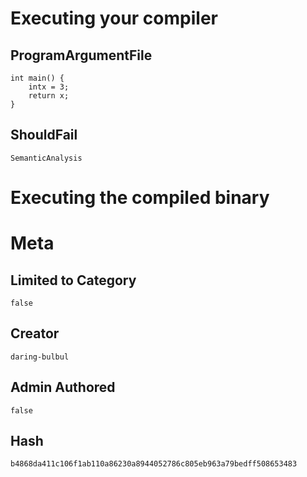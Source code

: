 # Executing your compiler

## ProgramArgumentFile

```
int main() {
    intx = 3;
    return x;
}
```

## ShouldFail

```
SemanticAnalysis
```

# Executing the compiled binary

# Meta

## Limited to Category

```
false
```

## Creator

```
daring-bulbul
```

## Admin Authored

```
false
```

## Hash

```
b4868da411c106f1ab110a86230a8944052786c805eb963a79bedff508653483
```
